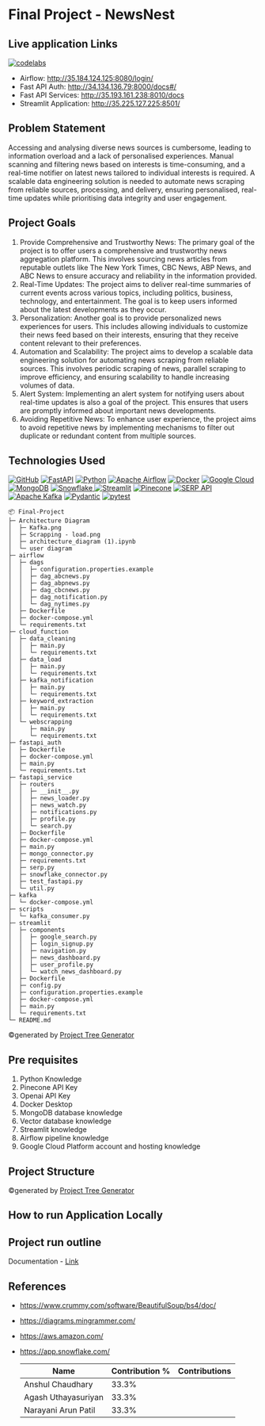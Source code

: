 # Final Project - NewsNest

## Live application Links
[![codelabs](https://img.shields.io/badge/codelabs-4285F4?style=for-the-badge&logo=codelabs&logoColor=white)](https://codelabs-preview.appspot.com/?file_id=1rzqxw3KQvWHJ4hZ_C5yeztZNKSDJdSKgfqz2jEicZi4#0)

- Airflow: http://35.184.124.125:8080/login/
- Fast API Auth: http://34.134.136.79:8000/docs#/
- Fast API Services: http://35.193.161.238:8010/docs
- Streamlit Application: http://35.225.127.225:8501/

## Problem Statement 
Accessing and analysing diverse news sources is cumbersome, leading to information overload and a lack of personalised experiences. Manual scanning and filtering news based on interests is time-consuming, and a real-time notifier on latest news tailored to individual interests is required. A scalable data engineering solution is needed to automate news scraping from reliable sources, processing, and delivery, ensuring personalised, real-time updates while prioritising data integrity and user engagement.

## Project Goals
1. Provide Comprehensive and Trustworthy News: The primary goal of the project is to offer users a comprehensive and trustworthy news aggregation platform. This involves sourcing news articles from reputable outlets like The New York Times, CBC News, ABP News, and ABC News to ensure accuracy and reliability in the information provided.
2. Real-Time Updates: The project aims to deliver real-time summaries of current events across various topics, including politics, business, technology, and entertainment. The goal is to keep users informed about the latest developments as they occur.
3. Personalization: Another goal is to provide personalized news experiences for users. This includes allowing individuals to customize their news feed based on their interests, ensuring that they receive content relevant to their preferences.
4. Automation and Scalability: The project aims to develop a scalable data engineering solution for automating news scraping from reliable sources. This involves periodic scraping of news, parallel scraping to improve efficiency, and ensuring scalability to handle increasing volumes of data.
5. Alert System: Implementing an alert system for notifying users about real-time updates is also a goal of the project. This ensures that users are promptly informed about important news developments.
6. Avoiding Repetitive News: To enhance user experience, the project aims to avoid repetitive news by implementing mechanisms to filter out duplicate or redundant content from multiple sources.

## Technologies Used
[![GitHub](https://img.shields.io/badge/GitHub-100000?style=for-the-badge&logo=github&logoColor=white)](https://github.com/)
[![FastAPI](https://img.shields.io/badge/fastapi-109989?style=for-the-badge&logo=FASTAPI&logoColor=white)](https://fastapi.tiangolo.com/)
[![Python](https://img.shields.io/badge/Python-FFD43B?style=for-the-badge&logo=python&logoColor=blue)](https://www.python.org/)
[![Apache Airflow](https://img.shields.io/badge/Airflow-017CEE?style=for-the-badge&logo=Apache%20Airflow&logoColor=white)](https://airflow.apache.org/)
[![Docker](https://img.shields.io/badge/Docker-%232496ED?style=for-the-badge&logo=Docker&color=blue&logoColor=white)](https://www.docker.com)
[![Google Cloud](https://img.shields.io/badge/Google_Cloud-%234285F4.svg?style=for-the-badge&logo=google-cloud&logoColor=white)](https://cloud.google.com)
[![MongoDB](https://img.shields.io/badge/MongoDB-%234169E1?style=for-the-badge&logo=MongoDB&logoColor=%234169E1&color=black)](https://www.postgresql.org)
[![Snowflake](https://img.shields.io/badge/snowflake-%234285F4?style=for-the-badge&logo=snowflake&link=https%3A%2F%2Fwww.snowflake.com%2Fen%2F%3F_ga%3D2.41504805.669293969.1706151075-1146686108.1701841103%26_gac%3D1.160808527.1706151104.Cj0KCQiAh8OtBhCQARIsAIkWb68j5NxT6lqmHVbaGdzQYNSz7U0cfRCs-STjxZtgPcZEV-2Vs2-j8HMaAqPsEALw_wcB&logoColor=white)
](https://www.snowflake.com/en/?_ga=2.41504805.669293969.1706151075-1146686108.1701841103&_gac=1.160808527.1706151104.Cj0KCQiAh8OtBhCQARIsAIkWb68j5NxT6lqmHVbaGdzQYNSz7U0cfRCs-STjxZtgPcZEV-2Vs2-j8HMaAqPsEALw_wcB)
[![Streamlit](https://img.shields.io/badge/Streamlit-FF4B4B?style=for-the-badge&logo=Streamlit&logoColor=white)](https://streamlit.io/)
[![Pinecone](https://img.shields.io/badge/Pinecone-8C54FF?style=for-the-badge&logo=pinecone&logoColor=white)](https://www.pinecone.io/)
[![SERP API](https://img.shields.io/badge/SERP_API-009688?style=for-the-badge&logo=google&logoColor=white)](https://serpapi.com/)
[![Apache Kafka](https://img.shields.io/badge/Apache%20Kafka-231F20?style=for-the-badge&logo=apache%20kafka&logoColor=white)](https://kafka.apache.org/)
[![Pydantic](https://img.shields.io/badge/Pydantic-00BFFF?style=for-the-badge&logo=python&logoColor=white)](https://pydantic-docs.helpmanual.io/)
[![pytest](https://img.shields.io/badge/pytest-0A9EDC?style=for-the-badge&logo=python&logoColor=white)](https://pytest.org/)


```
📦 Final-Project
├─ Architecture Diagram
│  ├─ Kafka.png
│  ├─ Scrapping - load.png
│  ├─ architecture_diagram (1).ipynb
│  └─ user diagram
├─ airflow
│  ├─ dags
│  │  ├─ configuration.properties.example
│  │  ├─ dag_abcnews.py
│  │  ├─ dag_abpnews.py
│  │  ├─ dag_cbcnews.py
│  │  ├─ dag_notification.py
│  │  └─ dag_nytimes.py
│  ├─ Dockerfile
│  ├─ docker-compose.yml
│  └─ requirements.txt
├─ cloud_function
│  ├─ data_cleaning
│  │  ├─ main.py
│  │  └─ requirements.txt
│  ├─ data_load
│  │  ├─ main.py
│  │  └─ requirements.txt
│  ├─ kafka_notification
│  │  ├─ main.py
│  │  └─ requirements.txt
│  ├─ keyword_extraction
│  │  ├─ main.py
│  │  └─ requirements.txt
│  └─ webscrapping
│     ├─ main.py
│     └─ requirements.txt
├─ fastapi_auth
│  ├─ Dockerfile
│  ├─ docker-compose.yml
│  ├─ main.py
│  └─ requirements.txt
├─ fastapi_service
│  ├─ routers
│  │  ├─ __init__.py
│  │  ├─ news_loader.py
│  │  ├─ news_watch.py
│  │  ├─ notifications.py
│  │  ├─ profile.py
│  │  └─ search.py
│  ├─ Dockerfile
│  ├─ docker-compose.yml
│  ├─ main.py
│  ├─ mongo_connector.py
│  ├─ requirements.txt
│  ├─ serp.py
│  ├─ snowflake_connector.py
│  ├─ test_fastapi.py
│  └─ util.py
├─ kafka
│  └─ docker-compose.yml
├─ scripts
│  └─ kafka_consumer.py
├─ streamlit
│  ├─ components
│  │  ├─ google_search.py
│  │  ├─ login_signup.py
│  │  ├─ navigation.py
│  │  ├─ news_dashboard.py
│  │  ├─ user_profile.py
│  │  └─ watch_news_dashboard.py
│  ├─ Dockerfile
│  ├─ config.py
│  ├─ configuration.properties.example
│  ├─ docker-compose.yml
│  ├─ main.py
│  └─ requirements.txt
└─ README.md
```
©generated by [Project Tree Generator](https://woochanleee.github.io/project-tree-generator)

## Pre requisites
1. Python Knowledge
2. Pinecone API Key
3. Openai API Key
4. Docker Desktop
5. MongoDB database knowledge
6. Vector database knowledge
8. Streamlit knowledge
9. Airflow pipeline knowledge
10. Google Cloud Platform account and hosting knowledge

## Project Structure
©generated by [Project Tree Generator](https://woochanleee.github.io/project-tree-generator)

## How to run Application Locally


## Project run outline

Documentation - [Link](https://docs.google.com/document/d/1rzqxw3KQvWHJ4hZ_C5yeztZNKSDJdSKgfqz2jEicZi4/edit#heading=h.xhrwjh19ja3e) 

## References

- https://www.crummy.com/software/BeautifulSoup/bs4/doc/
- https://diagrams.mingrammer.com/
- https://aws.amazon.com/
- https://app.snowflake.com/

    Name | Contribution %| Contributions |
  --- |--- | --- |
  Anshul Chaudhary  | 33.3% |  |
  Agash Uthayasuriyan | 33.3% |  |
  Narayani Arun Patil | 33.3% |  |
